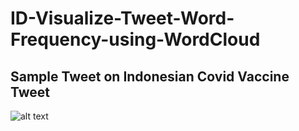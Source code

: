 # ID-Visualize-Tweet-Word-Frequency-using-WordCloud
## Sample Tweet on Indonesian Covid Vaccine Tweet

![alt text](https://drive.google.com/file/d/1hGC7K-v6j9gHA6daWt7xqnmMgORkxA1M/view?usp=sharing)
